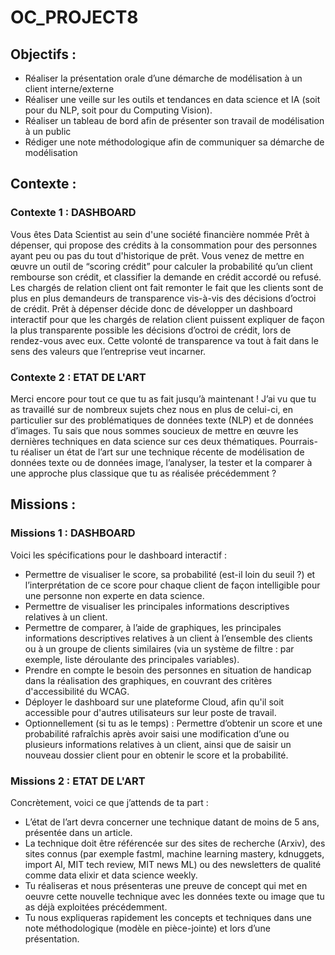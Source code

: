 # OC_PROJECT8

## Objectifs : 
- Réaliser la présentation orale d’une démarche de modélisation à un client interne/externe
- Réaliser une veille sur les outils et tendances en data science et IA (soit pour du NLP, soit pour du Computing Vision). 
- Réaliser un tableau de bord afin de présenter son travail de modélisation à un public
- Rédiger une note méthodologique afin de communiquer sa démarche de modélisation
  
## Contexte : 
### Contexte 1 : DASHBOARD
Vous êtes Data Scientist au sein d'une société financière nommée Prêt à dépenser, qui propose des crédits à la consommation pour des personnes ayant peu ou pas du tout d'historique de prêt.
Vous venez de mettre en œuvre un outil de “scoring crédit” pour calculer la probabilité qu’un client rembourse son crédit, et classifier la demande en crédit accordé ou refusé. 
Les chargés de relation client ont fait remonter le fait que les clients sont de plus en plus demandeurs de transparence vis-à-vis des décisions d’octroi de crédit. 
Prêt à dépenser décide donc de développer un dashboard interactif pour que les chargés de relation client puissent expliquer de façon la plus transparente possible les décisions d’octroi de crédit, lors de rendez-vous avec eux. Cette volonté de transparence va tout à fait dans le sens des valeurs que l’entreprise veut incarner.

### Contexte 2 : ETAT DE L'ART
Merci encore pour tout ce que tu as fait jusqu’à maintenant ! J’ai vu que tu as travaillé sur de nombreux sujets chez nous en plus de celui-ci, en particulier sur des problématiques de données texte (NLP) et de données d’images. 
Tu sais que nous sommes soucieux de mettre en œuvre les dernières techniques en data science sur ces deux thématiques. Pourrais-tu réaliser un état de l’art sur une technique récente de modélisation de données texte ou de données image, l’analyser, la tester et la comparer à une approche plus classique que tu as réalisée précédemment ?

## Missions : 
### Missions 1 : DASHBOARD
Voici les spécifications pour le dashboard interactif :
- Permettre de visualiser le score, sa probabilité (est-il loin du seuil ?) et l’interprétation de ce score pour chaque client de façon intelligible pour une personne non experte en data science.
- Permettre de visualiser les principales informations descriptives relatives à un client.
- Permettre de comparer, à l’aide de graphiques, les principales informations descriptives relatives à un client à l’ensemble des clients ou à un groupe de clients similaires (via un système de filtre : par exemple, liste déroulante des principales variables).
- Prendre en compte le besoin des personnes en situation de handicap dans la réalisation des graphiques, en couvrant des critères d'accessibilité du WCAG.
- Déployer le dashboard sur une plateforme Cloud, afin qu'il soit accessible pour d'autres utilisateurs sur leur poste de travail.
- Optionnellement (si tu as le temps) : Permettre d’obtenir un score et une probabilité rafraîchis après avoir saisi une modification d’une ou plusieurs informations relatives à un client, ainsi que de saisir un nouveau dossier client pour en obtenir le score et la probabilité.

### Missions 2 : ETAT DE L'ART
Concrètement, voici ce que j’attends de ta part :
- L’état de l’art devra concerner une technique datant de moins de 5 ans, présentée dans un article.
- La technique doit être référencée sur des sites de recherche (Arxiv), des sites connus (par exemple fastml, machine learning mastery, kdnuggets, import AI, MIT tech review, MIT news ML) ou des newsletters de qualité comme data elixir et data science weekly.
- Tu réaliseras et nous présenteras une preuve de concept qui met en oeuvre cette nouvelle technique avec les données texte ou image que tu as déjà exploitées précédemment.
- Tu nous expliqueras rapidement les concepts et techniques dans une note méthodologique (modèle en pièce-jointe) et lors d’une présentation.
